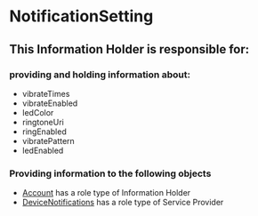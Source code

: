 # NotificationSetting
## This Information Holder is responsible for:
### providing and holding information about: 
* vibrateTimes
* vibrateEnabled
* ledColor
* ringtoneUri
* ringEnabled
* vibratePattern
* ledEnabled
### Providing information to the following objects 
* [Account](../InformationHolders/Account.md) has a role type of Information Holder
* [DeviceNotifications](../ServiceProviders/DeviceNotifications.md) has a role type of Service Provider
